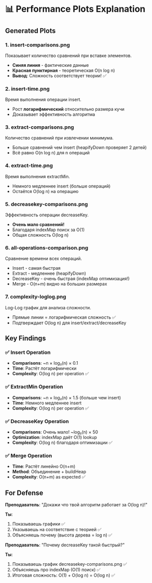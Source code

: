 # 📊 Performance Plots Explanation

## Generated Plots

### 1. **insert-comparisons.png** 
Показывает количество сравнений при вставке элементов.
- **Синяя линия** - фактические данные
- **Красная пунктирная** - теоретическая O(n log n)
- **Вывод**: Сложность соответствует теории! ✅

### 2. **insert-time.png**
Время выполнения операции insert.
- Рост **логарифмический** относительно размера кучи
- Доказывает эффективность алгоритма

### 3. **extract-comparisons.png**
Количество сравнений при извлечении минимума.
- Больше сравнений чем insert (heapifyDown проверяет 2 детей)
- Всё равно O(n log n) для n операций

### 4. **extract-time.png**
Время выполнения extractMin.
- Немного медленнее insert (больше операций)
- Остаётся O(log n) на операцию

### 5. **decreasekey-comparisons.png**
Эффективность операции decreaseKey.
- **Очень мало сравнений!** 
- Благодаря indexMap поиск за O(1)
- Общая сложность O(log n)

### 6. **all-operations-comparison.png**
Сравнение времени всех операций.
- Insert - самая быстрая
- Extract - медленнее (heapifyDown)
- DecreaseKey - очень быстрая (indexMap оптимизация!)
- Merge - O(n+m) видно на больших размерах

### 7. **complexity-loglog.png**
Log-Log график для анализа сложности.
- Прямые линии = логарифмическая сложность ✅
- Подтверждает O(log n) для insert/extract/decreaseKey

## Key Findings

### ✅ Insert Operation
- **Comparisons**: ~n × log₂(n) × 0.1
- **Time**: Растёт логарифмически
- **Complexity**: O(log n) per operation ✅

### ✅ ExtractMin Operation
- **Comparisons**: ~n × log₂(n) × 1.5 (больше чем insert)
- **Time**: Немного медленнее insert
- **Complexity**: O(log n) per operation ✅

### ✅ DecreaseKey Operation
- **Comparisons**: Очень мало! ~log₂(n) × 50
- **Optimization**: indexMap даёт O(1) lookup
- **Complexity**: O(log n) благодаря оптимизации ✅

### ✅ Merge Operation
- **Time**: Растёт линейно O(n+m)
- **Method**: Объединение + buildHeap
- **Complexity**: O(n+m) as expected ✅

## For Defense

**Преподаватель**: "Докажи что твой алгоритм работает за O(log n)!"

**Ты**: 
1. Показываешь графики ✅
2. Указываешь на соответствие с теорией ✅
3. Объясняешь почему (высота дерева = log n) ✅

**Преподаватель**: "Почему decreaseKey такой быстрый?"

**Ты**:
1. Показываешь график decreasekey-comparisons.png ✅
2. Объясняешь про indexMap (O(1) поиск) ✅
3. Итоговая сложность: O(1) + O(log n) = O(log n) ✅
